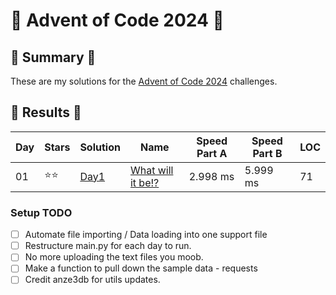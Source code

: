 # 🎄 Advent of Code 2024 🎄

## 🎄 Summary 🎄

These are my solutions for the [Advent of Code 2024](https://adventofcode.com/2024) challenges.

## 🎄 Results 🎄

| Day | Stars | Solution | Name                                                             | Speed Part A | Speed Part B | LOC |
| --- | ----- | ---- | ---------------------------------------------------------------- | ----- | ----- | --- | 
| 01  | ⭐⭐ | [Day1](https://github.com/Landcruiser87/AoC2023/blob/main/day1/day1.py) |[What will it be!?](https://adventofcode.com/2024/day/1) | 2.998 ms | 5.999 ms | 71 |


### Setup TODO 

- [ ] Automate file importing / Data loading into one support file
- [ ] Restructure main.py for each day to run. 
- [ ] No more uploading the text files you moob.
- [ ] Make a function to pull down the sample data - requests
- [ ] Credit anze3db for utils updates.